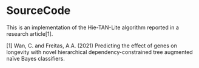 # SourceCode
This is an implementation of the Hie-TAN-Lite algorithm reported in a research article[1].

[1] Wan, C. and Freitas, A.A. (2021) Predicting the effect of genes on longevity with novel hierarchical dependency-constrained tree augmented naïve Bayes classifiers.



